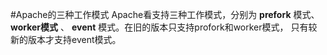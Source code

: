 #Apache的三种工作模式
  Apache看支持三种工作模式，分别为 __prefork__ 模式、 __worker模式__ 、 __event__ 模式。在旧的版本只支持profork和worker模式，
只有较新的版本才支持event模式。
